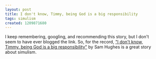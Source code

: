 ```yaml
---
layout: post
title: I don't know, Timmy, being God is a big responsibility
tags: simulism
created: 1209871680
---
```

I keep remembering, googling, and recommending this story, but I don't seem to have ever blogged the link.  So, for the record, ["I don't know, Timmy, being God is a big responsibility"](http://qntm.org/?responsibility) by Sam Hughes is a great story about simulism.
